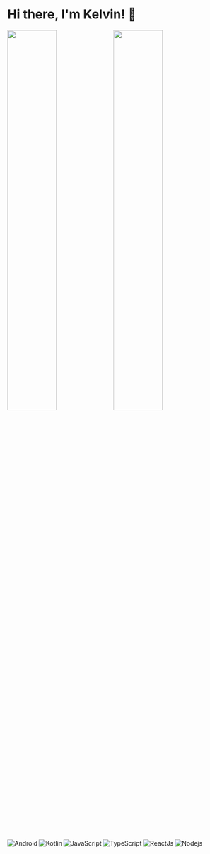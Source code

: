 # Hi there, I'm Kelvin! 👋

<img align="left" width="47%" src="https://github-readme-stats.vercel.app/api?username=kelvinbush&show_icons=true&theme=merko" />

<img align="left" width="47%" src="https://github-readme-stats.vercel.app/api/top-langs/?username=kelvinbush&layout=compact" />

<img align="left" alt="Android" src="https://img.shields.io/badge/Android-3DDC84?style=for-the-badge&logo=android&logoColor=white"/>

<img align="left" alt="Kotlin" src="https://img.shields.io/badge/kotlin-%230095D5.svg?style=for-the-badge&logo=kotlin&logoColor=white"/>

<img align="left" alt="JavaScript" src="https://img.shields.io/badge/javascript-%23323330.svg?style=for-the-badge&logo=javascript&logoColor=%23F7DF1E"/>

<img align="left" alt="TypeScript" src="https://img.shields.io/badge/typescript-%23007ACC.svg?style=for-the-badge&logo=typescript&logoColor=white"/>

<img align="left" alt="ReactJs" src="https://img.shields.io/badge/react-%2320232a.svg?style=for-the-badge&logo=react&logoColor=%2361DAFB"/>

<img align="left" alt="Nodejs" src="https://img.shields.io/badge/node.js-6DA55F?style=for-the-badge&logo=node.js&logoColor=white">
